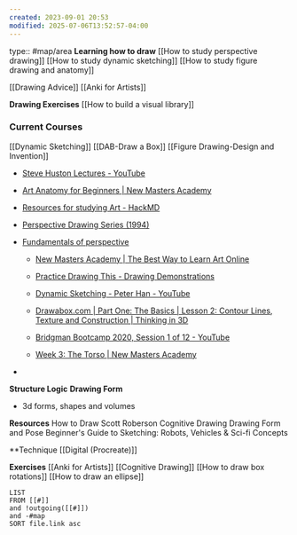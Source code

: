 ```yaml
---
created: 2023-09-01 20:53
modified: 2025-07-06T13:52:57-04:00
---
```

type:: #map/area
**Learning how to draw**
[[How to study perspective drawing]]
[[How to study dynamic sketching]]
[[How to study figure drawing and anatomy]]

[[Drawing Advice]]
[[Anki for Artists]]

**Drawing Exercises**
[[How to build a visual library]]
### Current Courses
[[Dynamic Sketching]]
[[DAB-Draw a Box]]
[[Figure Drawing-Design and Invention]]




* [Steve Huston Lectures - YouTube](https://www.youtube.com/playlist?list=PLC64188974DFF3A52)
* [Art Anatomy for Beginners | New Masters Academy](https://www.nma.art/v3/course-catalog/courses/604040)
* [Resources for studying Art - HackMD](https://artstudies.neocities.org/#How-to-learn-to-draw-for-beginners)
* [Perspective Drawing Series (1994)](https://app.gumroad.com/d/d3a1ebb44d7b16f917b634a796485469)
* [Fundamentals of perspective](https://gumroad.com/d/a93e14d48de36a246589d76e2a5aed06)

  * [New Masters Academy | The Best Way to Learn Art Online](https://www.nma.art/v3/)
  * [Practice Drawing This - Drawing Demonstrations](https://practicedrawingthis.com/cgi-bin/demos.cgi)
  * [Dynamic Sketching - Peter Han - YouTube](https://www.youtube.com/playlist?list=PLqR-aNpyEIVd91GCwsyOS3oRn6eoRhyio)




  * [Drawabox.com | Part One: The Basics | Lesson 2: Contour Lines, Texture and Construction | Thinking in 3D](https://drawabox.com/lesson/2)
  * [Bridgman Bootcamp 2020, Session 1 of 12 - YouTube](https://www.youtube.com/watch?v=HrPi92DnMis&list=PLf3dvAURflO-mJ-fbhWMBxs1pwX7zuhik&index=1&t=3579s)
  * [Week 3: The Torso | New Masters Academy](https://www.nma.art/videolessons/the-torso-simplified/?course=604040)
* 
**Structure Logic**
**Drawing Form**
- 3d forms, shapes and volumes

**Resources**
	How to Draw Scott Roberson
	Cognitive Drawing
	Drawing Form and Pose
	Beginner's Guide to Sketching: Robots, Vehicles & Sci-fi Concepts

**Technique
[[Digital (Procreate)]]


**Exercises**
[[Anki for Artists]]
[[Cognitive Drawing]]
[[How to draw box rotations]]
[[How to draw an ellipse]]

```dataview
LIST
FROM [[#]]
and !outgoing([[#]])
and -#map
SORT file.link asc
```
